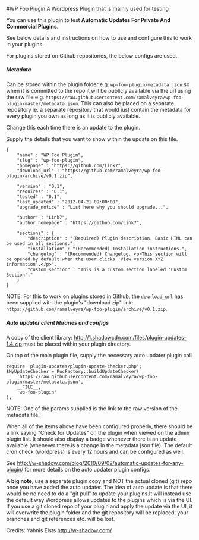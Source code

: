 #WP Foo Plugin
A Wordpress Plugin that is mainly used for testing

You can use this plugin to test **Automatic Updates For Private And Commercial Plugins**. 

See below details and instructions on how to use and configure this to work in your plugins.

For plugins stored on Github repositories, the below configs are used. 

##### Metadata
Can be stored within the plugin folder e.g. ``wp-foo-plugin/metadata.json`` so when it is committed to the repo it will be publicly available via the url using the raw file e.g. ``https://raw.githubusercontent.com/ramalveyra/wp-foo-plugin/master/metadata.json``. This can also be placed on a separate repository ie. a separate repository that would just contain the metadata for every plugin you own as long as it is publicly available.

Change this each time there is an update to the plugin.

Supply the details that you want to show within the update on this file.
```
{
    "name" : "WP Foo Plugin",
    "slug" : "wp-foo-plugin",
    "homepage" : "https://github.com/Link7",
    "download_url" : "https://github.com/ramalveyra/wp-foo-plugin/archive/v0.1.zip",
    
    "version" : "0.1",
    "requires" : "0.1",
    "tested" : "0.1",
    "last_updated" : "2012-04-21 09:00:00",
    "upgrade_notice" : "List here why you should upgrade...",
    
    "author" : "Link7",
    "author_homepage" : "https://github.com/Link7",
    
    "sections" : {
        "description" : "(Required) Plugin description. Basic HTML can be used in all sections.",
        "installation" : "(Recommended) Installation instructions.",
        "changelog" : "(Recommended) Changelog. <p>This section will be opened by default when the user clicks 'View version XYZ information'.</p>",
        "custom_section" : "This is a custom section labeled 'Custom Section'." 
    }
}
```
NOTE: For this to work on plugins stored in Github, the ``download_url`` has been supplied with the plugin's "download zip" link: ``https://github.com/ramalveyra/wp-foo-plugin/archive/v0.1.zip``.


##### Auto updater client libraries and configs
A copy of the client library: http://1.shadowcdn.com/files/plugin-updates-1.4.zip must be placed within your plugin directory.

On top of the main plugin file, supply the necessary auto updater plugin call
```
require 'plugin-updates/plugin-update-checker.php';
$MyUpdateChecker = PucFactory::buildUpdateChecker(
    'https://raw.githubusercontent.com/ramalveyra/wp-foo-plugin/master/metadata.json',
    __FILE__,
    'wp-foo-plugin'
);

```
NOTE: One of the params supplied is the link to the raw version of the metadata file.

When all of the items above have been configured properly, there should be a link saying "Check for Updates" on the plugin when viewed on the admin plugin list. It should also display a badge whenever there is an update available (whenever there is a change in the metadata json file). The default cron check (wordpress) is every 12 hours and can be configured as well.

See http://w-shadow.com/blog/2010/09/02/automatic-updates-for-any-plugin/ for more details on the auto updater plugin configs.

A **big note**, use a separate plugin copy and NOT the actual cloned (git) repo once you have added the auto updater. The idea of auto update is that there would be no need to do a "git pull" to update your plugins.It will instead use the default way Wordpress allows updates to the plugins which is via the UI. If you use a git cloned repo of your plugin and apply the update via the UI, it will overwrite the plugin folder and the git repository will be replaced, your branches and git references etc. will be lost.


Credits:
Yahnis Elsts http://w-shadow.com/